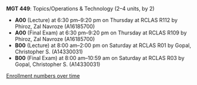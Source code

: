 **MGT 449**: Topics/Operations & Technology (2–4 units, by 2)

- **A00** (Lecture) at 6:30 pm–9:20 pm on Thursday at RCLAS R112 by Phiroz, Zal Navroze (A16185700)
- **A00** (Final Exam) at 6:30 pm–9:20 pm on Thursday at RCLAS R109 by Phiroz, Zal Navroze (A16185700)
- **B00** (Lecture) at 8:00 am–2:00 pm on Saturday at RCLAS R01 by Gopal, Christopher S. (A14330031)
- **B00** (Final Exam) at 8:00 am–10:59 am on Saturday at RCLAS R03 by Gopal, Christopher S. (A14330031)

[Enrollment numbers over time](./MGT449.tsv)
